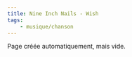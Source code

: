 ```yaml
---
title: Nine Inch Nails - Wish
tags:
    - musique/chanson
---
```


Page créée automatiquement, mais vide.

